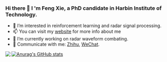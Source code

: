### Hi there 👋 I 'm Feng Xie, a PhD candidate in Harbin Institute of Technology.

- 👀 I’m interested in reinforcement learning and radar signal processing.
- 📫 You can visit my [website](xiefeng.work) for more info about me
- 🔭 I’m currently working on radar waveform combating.
- 💬 Communicate with me: [Zhihu](https://www.zhihu.com/people/pan-yu-xuan-guan-wo-han-ba-ba), [WeChat](https://mp.weixin.qq.com/cgi-bin/home?t=home/index&lang=zh_CN&token=1475559215).

[![Anurag's GitHub stats](https://github-readme-stats.vercel.app/api?username=Patrick-xiefeng)](https://github.com/anuraghazra/github-readme-stats)
<a href="https://yizhen20133868.github.io/">
  <img align="left" src="https://github-readme-stats.vercel.app/api?username=patrick-xiefeng&count_private=true&show_icons=true" />
</a>  

<!--
<a href="https://yizhen20133868.github.io/">
    <img align="left" src="https://github-readme-stats.vercel.app/api/top-langs/?username=yizhen20133868&hide=HTML,PostScript,JavaScript,Java,CSS&layout=compact" />
</a>


